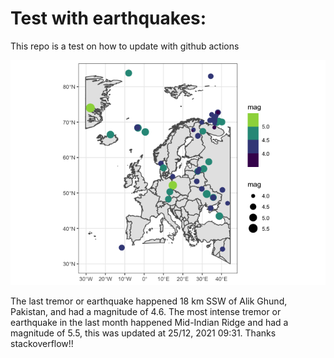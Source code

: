 <!-- README.md is generated from README.Rmd. Please edit that file -->

Test with earthquakes:
======================

This repo is a test on how to update with github actions

![](man/figures/README-unnamed-chunk-2-1.png)

The last tremor or earthquake happened 18 km SSW of Alik Ghund,
Pakistan, and had a magnitude of 4.6. The most intense tremor or
earthquake in the last month happened Mid-Indian Ridge and had a
magnitude of 5.5, this was updated at 25/12, 2021 09:31. Thanks
stackoverflow!!
